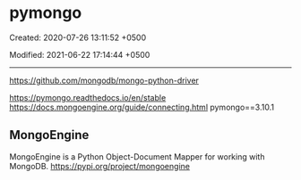 # pymongo

Created: 2020-07-26 13:11:52 +0500

Modified: 2021-06-22 17:14:44 +0500

---

<https://github.com/mongodb/mongo-python-driver>

<https://pymongo.readthedocs.io/en/stable>
<https://docs.mongoengine.org/guide/connecting.html>
pymongo==3.10.1

## MongoEngine

MongoEngine is a Python Object-Document Mapper for working with MongoDB.
<https://pypi.org/project/mongoengine>
